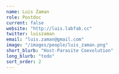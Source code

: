 ```yaml
---
name: Luis Zaman
role: Postdoc
current: false
website: "http://luis.labfab.cc"
twitter: luiszaman
email: "luis.zaman@gmail.com"
image: "/images/people/luis_zaman.png"
short_blurb: "Host-Parasite Coevolution"
long_blurb: "todo"
sort_order: 2
---
```


